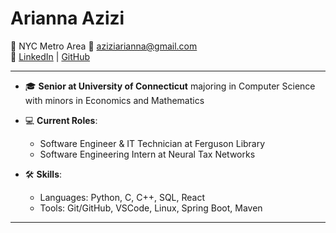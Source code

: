 # Arianna Azizi
📍 NYC Metro Area
📧 [aziziarianna@gmail.com](mailto:aziziarianna@gmail.com)  
🔗 [LinkedIn](https://www.linkedin.com/in/arianna-azizi/) | [GitHub](https://github.com/ar1a3131)
<br>

---

- 🎓 **Senior at University of Connecticut** majoring in Computer Science with minors in Economics and Mathematics
- 💻 **Current Roles**: 
  - Software Engineer & IT Technician at Ferguson Library
  - Software Engineering Intern at Neural Tax Networks

- 🛠️ **Skills**:
  - Languages: Python, C, C++, SQL, React
  - Tools: Git/GitHub, VSCode, Linux, Spring Boot, Maven

---
[linkedin]: https://www.linkedin.com/in/arianna-azizi/
[email]: mailto:aziziarianna@gmail.com
